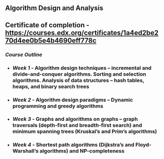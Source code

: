 ## Algorithm Design and Analysis

## Certificate of completion - https://courses.edx.org/certificates/1a4ed2be270d4ee0b5e4b4690eff778c

### *Course Outline*

* ### *Week 1* - Algorithm design techniques – incremental and divide-and-conquer algorithms. Sorting and selection algorithms. Analysis of data structures – hash tables, heaps, and binary search trees
* ### *Week 2* - Algorithm design paradigms – Dynamic programming and greedy algorithms
* ### *Week 3* - Graphs and algorithms on graphs – graph traversals (depth-first and breadth-first search) and minimum spanning trees (Kruskal’s and Prim’s algorithms)
* ### *Week 4* - Shortest path algorithms (Dijkstra’s and Floyd-Warshall’s algorithms) and NP-completeness
